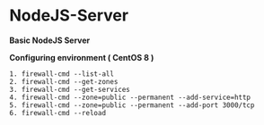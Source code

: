 # NodeJS-Server
**Basic NodeJS Server**

**Configuring environment ( CentOS 8 )**
```
1. firewall-cmd --list-all 
2. firewall-cmd --get-zones
3. firewall-cmd --get-services
4. firewall-cmd --zone=public --permanent --add-service=http
5. firewall-cmd --zone=public --permanent --add-port 3000/tcp
6. firewall-cmd --reload
```